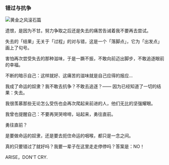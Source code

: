 ### 错过与抗争

![黄金之风滚石篇](https://m1.calibur.tv/cc-19f/1569044520264-93e.jpeg)

遗恨，是因为不甘。努力争取之后还是失去的痛苦告诫着我不要再去尝试。

失去的「结果」无关于「过程」的对与错，这是一个「落脚点」，它为「出发点」画上了句号。

害怕再次尝受失去的那种滋味，于是一蹶不振，不敢向前迈出脚步，不敢追逐眼前的幸福。

不断的暗示自己：这样就好、这痛苦的滋味就是自己应得的报应...

我成了命运的奴隶？我不敢去抗争？不敢去追逐？—— 因为已经知道了一切的结果：失去。

我很羡慕那些无论怎么受伤也会再次爬起来前进的人，他们无比的坚强耀眼。

我曾也提醒自己：不要再哭哭啼啼，站起来，勇往直前。

勇往直前？

是要做命运的奴隶，还是要去扼住命运的咽喉，都只是一念之间。

真的只要错过了就好吗？我要一辈子在这里走走停停吗？答案是：NO！

ARISE，DON'T CRY.
